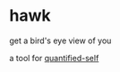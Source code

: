 # hawk

get a bird's eye view of you 

a tool for [quantified-self](https://en.wikipedia.org/wiki/Quantified_self)
